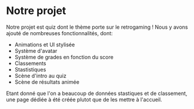 # Notre projet 

Notre projet est quiz dont le thème porte sur le retrogaming !
Nous y avons ajouté de nombreuses fonctionnalités, dont:
- Animations et UI stylisée
- Système d'avatar
- Système de grades en fonction du score
- Classements
- Stastistiques
- Scène d'intro au quiz
- Scène de résultats animée
  
Etant donné que l'on a beaucoup de données stastiques et de classement, une page dédiée à été créée plutot que de les mettre à l'accueil.
